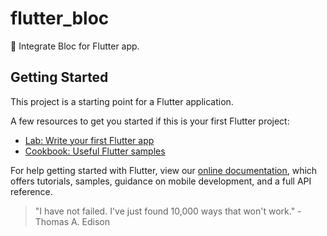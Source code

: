 # flutter_bloc

💉 Integrate Bloc for Flutter app.

## Getting Started

This project is a starting point for a Flutter application.

A few resources to get you started if this is your first Flutter project:

- [Lab: Write your first Flutter app](https://flutter.dev/docs/get-started/codelab)
- [Cookbook: Useful Flutter samples](https://flutter.dev/docs/cookbook)

For help getting started with Flutter, view our
[online documentation](https://flutter.dev/docs), which offers tutorials,
samples, guidance on mobile development, and a full API reference.

<!-- INSPIRATIONAL_QUOTE_START -->
> "I have not failed. I've just found 10,000 ways that won't work." - Thomas A. Edison
<!-- INSPIRATIONAL_QUOTE_END -->
